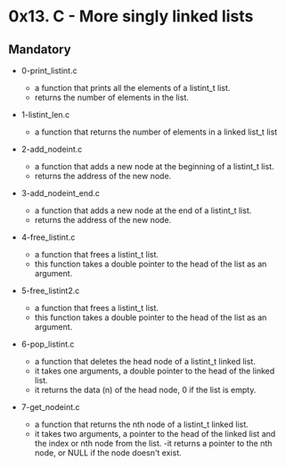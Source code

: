 # 0x13. C - More  singly linked lists

## Mandatory

- 0-print_listint.c
  - a function that prints all the elements of a listint_t list.
  - returns the number of elements in the list.

- 1-listint_len.c
  - a function that returns the number of elements in a linked list_t list

- 2-add_nodeint.c
  - a function that adds a new node at the beginning of a listint_t list.
  - returns the address of the new node.

- 3-add_nodeint_end.c
  - a function that adds a new node at the end of a listint_t list.
  - returns the address of the new node.

- 4-free_listint.c
  - a function that frees a listint_t list.
  - this function takes a double pointer to the head of the list as an argument.

- 5-free_listint2.c
  - a function that frees a listint_t list.
  - this function takes a double pointer to the head of the list as an argument.

- 6-pop_listint.c
  - a function that deletes the head node of a listint_t linked list.
  - it takes one arguments, a double pointer to the head of the linked list.
  - it returns the data (n) of the head node, 0 if the list is empty.

- 7-get_nodeint.c
  - a function that returns the nth node of a listint_t linked list.
  - it takes two arguments, a pointer to the head of the linked list and the index or nth node from the list.
  -it returns a pointer to the nth node, or NULL if the node doesn't exist.
